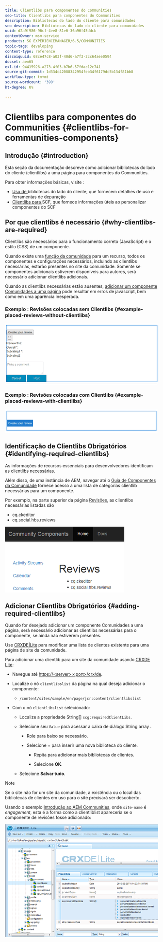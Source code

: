 ```yaml
---
title: Clientlibs para componentes do Communities
seo-title: Clientlibs para componentes do Communities
description: Bibliotecas do lado do cliente para comunidades
seo-description: Bibliotecas do lado do cliente para comunidades
uuid: d2a9f986-96cf-4ee8-81e6-36a96f45ddcb
contentOwner: msm-service
products: SG_EXPERIENCEMANAGER/6.5/COMMUNITIES
topic-tags: developing
content-type: reference
discoiquuid: 68ce47c8-a03f-40d6-a7f3-2cc64aee0594
docset: aem65
exl-id: 94415926-a273-4f03-b7b6-57fdac12c741
source-git-commit: 1d334c42088342954feb34f6179dc5b134f81bb8
workflow-type: tm+mt
source-wordcount: '390'
ht-degree: 0%

---
```


# Clientlibs para componentes do Communities {#clientlibs-for-communities-components}

## Introdução {#introduction}

Esta seção da documentação descreve como adicionar bibliotecas do lado do cliente (clientlibs) a uma página para componentes do Communities.

Para obter informações básicas, visite :

* [Uso de ](/help/sites-developing/clientlibs.md) bibliotecas do lado do cliente, que fornecem detalhes de uso e ferramentas de depuração
* [Clientlibs para ](/help/communities/client-customize.md#clientlibs) SCF, que fornece informações úteis ao personalizar componentes do SCF


## Por que clientlibs é necessário {#why-clientlibs-are-required}

Clientlibs são necessários para o funcionamento correto (JavaScript) e o estilo (CSS) de um componente.

Quando existe uma [função da comunidade](/help/communities/functions.md) para um recurso, todos os componentes e configurações necessários, incluindo as clientlibs necessárias, estarão presentes no site da comunidade. Somente se componentes adicionais estiverem disponíveis para autores, será necessário adicionar clientlibs adicionais.

Quando as clientlibs necessárias estão ausentes, [adicionar um componente Comunidades a uma página](/help/communities/author-communities.md) pode resultar em erros de javascript, bem como em uma aparência inesperada.

### Exemplo : Revisões colocadas sem Clientlibs {#example-placed-reviews-without-clientlibs}

![revisões feitas](assets/placed-reviews.png)

### Exemplo : Revisões colocadas com Clientlibs {#example-placed-reviews-with-clientlibs}

![resenhas-clientlibs](assets/reviews-clientlibs.png)

## Identificação de Clientlibs Obrigatórios {#identifying-required-clientlibs}

As informações de recursos essenciais para desenvolvedores identificam as clientlibs necessárias.

Além disso, de uma instância de AEM, navegar até o [Guia de Componentes da Comunidade](/help/communities/components-guide.md) fornece acesso a uma lista de categorias clientlib necessárias para um componente.

Por exemplo, na parte superior da página [Revisões](https://localhost:4502/content/community-components/en/reviews.html), as clientlibs necessárias listadas são

* cq.ckeditor
* cq.social.hbs.reviews

![clientlibs-resenhas](assets/clientlibs-reviews.png)

## Adicionar Clientlibs Obrigatórios {#adding-required-clientlibs}

Quando for desejado adicionar um componente Comunidades a uma página, será necessário adicionar as clientlibs necessárias para o componente, se ainda não estiverem presentes.

Use [CRXDE|Lite](#using-crxde-lite) para modificar uma lista de clientes existente para uma página de site da comunidade.

Para adicionar uma clientlib para um site da comunidade usando [CRXDE Lite](/help/sites-developing/developing-with-crxde-lite.md):

* Navegue até [https://&lt;server>:&lt;port>/crx/de](https://localhost:4502/crx/de).
* Localize o nó `clientlibslist` da página na qual deseja adicionar o componente:

   * `/content/sites/sample/en/page/jcr:content/clientlibslist`

* Com o nó `clientlibslist` selecionado:

   * Localize a propriedade String[] `scg:requiredClientLibs`.
   * Selecione seu `Value` para acessar a caixa de diálogo String array .

      * Role para baixo se necessário.
      * Selecione + para inserir uma nova biblioteca do cliente.

         * Repita para adicionar mais bibliotecas de clientes.

         * Selecione **OK**.
   * Selecione **Salvar tudo**.


>[!NOTE]
>
>Se o site não for um site da comunidade, a existência ou o local das bibliotecas de clientes em uso para o site precisará ser descoberto.

Usando o exemplo [Introdução ao AEM Communities](/help/communities/getting-started.md), onde `site-name` é *engagement*, esta é a forma como a clientliblist apareceria se o componente de revisões fosse adicionado:

![componente de revisão](assets/review-component.png)
